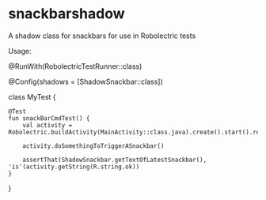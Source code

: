 # snackbarshadow
A shadow class for snackbars for use in Robolectric tests

Usage:

@RunWith(RobolectricTestRunner::class)

@Config(shadows = [ShadowSnackbar::class])

class MyTest {

    @Test
    fun snackBarCmdTest() {
        val activity = Robolectric.buildActivity(MainActivity::class.java).create().start().resume().visible().get()

        activity.doSomethingToTriggerASnackbar()

        assertThat(ShadowSnackbar.getTextOfLatestSnackbar(), 'is'(activity.getString(R.string.ok))
    }
}
